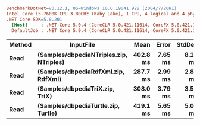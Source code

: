 ``` ini

BenchmarkDotNet=v0.12.1, OS=Windows 10.0.19041.928 (2004/?/20H1)
Intel Core i5-7600K CPU 3.80GHz (Kaby Lake), 1 CPU, 4 logical and 4 physical cores
.NET Core SDK=5.0.201
  [Host]     : .NET Core 5.0.4 (CoreCLR 5.0.421.11614, CoreFX 5.0.421.11614), X64 RyuJIT
  DefaultJob : .NET Core 5.0.4 (CoreCLR 5.0.421.11614, CoreFX 5.0.421.11614), X64 RyuJIT


```
| Method |                               InputFile |     Mean |   Error |  StdDev |
|------- |---------------------------------------- |---------:|--------:|--------:|
|   **Read** | **(Samples/dbpediaNTriples.zip, NTriples)** | **402.8 ms** | **7.65 ms** | **8.19 ms** |
|   **Read** |     **(Samples/dbpediaRdfXml.zip, RdfXml)** | **287.7 ms** | **2.99 ms** | **2.80 ms** |
|   **Read** |         **(Samples/dbpediaTriX.zip, TriX)** | **308.0 ms** | **3.79 ms** | **3.54 ms** |
|   **Read** |     **(Samples/dbpediaTurtle.zip, Turtle)** | **419.1 ms** | **5.65 ms** | **5.01 ms** |
